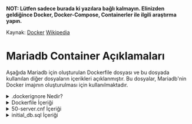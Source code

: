 **NOT: Lütfen sadece burada ki yazılara bağlı kalmayın. Elinizden geldiğince Docker, Docker-Compose, Containerler ile ilgili araştırma yapın.**

Kaynak: [Docker](https://docs.docker.com/) [Wikipedia](https://en.wikipedia.org/wiki/Docker_(software))

# Mariadb Container Açıklamaları

Aşağıda Mariadb için oluşturulan Dockerfile dosyası ve bu dosyada kullanılan diğer dosyaların içerikleri açıklanmıştır. Bu dosyalar, Mariadb'nin Docker imajının oluşturulması için kullanılmaktadır.

<details>
<summary>.dockerignore Nedir?</summary>

**'.dockerignore'** dosyası, Docker imajlarının oluşturulması sırasında yaratılacak olan imaj dosyaları için hangi dosyaların görmezden gelinmesi gerektiğini belirlemek için kullanılan bir dosyadır. Bu dosya, **'.gitignore'** dosyasına benzer bir şekilde çalışır.

Dockerfile dosyası, Docker imajının içeriği için kaynak kodu, bağımlılıkları, konfigürasyon dosyalarını ve diğer gereksinimleri içerir. Dockerfile dosyasının **'COPY**' veya **'ADD**' komutları, Docker imajının içine belirli dosyaları kopyalar. Bu dosyaların hepsi imajın boyutunu artırır ve bazı dosyalar gereksiz olabilir. **'.dockerignore**' dosyası, Dockerfile tarafından oluşturulacak dosyaların bir listesini belirler ve bu dosyaların Docker imajı oluşturulurken yoksayılmasını sağlar.

Örneğin, **'.git**' dizinini ve geçici dosyaları imajda görmezden gelmek isteyebilirsiniz. Bu dosyaların görmezden gelinmesi, imajın boyutunu azaltabilir ve gereksiz dosyaların imajda yer almasını önleyebilir.

Bir **'.dockerignore**' dosyası oluşturduktan sonra, Dockerfile dosyanızda **'COPY**' veya **'ADD**' komutlarıyla belirtilen dosyaların, bu dosyada belirtilen dosyaların dışında kalan dosyaların imajın oluşturulmasında kullanılmayacağından emin olun.

</details>

<details>
<summary>Dockerfile İçeriği</summary>

```dockerfile
FROM debian:buster # Kurulacak işletim sistemi

RUN apt-get update && apt-get install -y mariadb-server # Sistemde yer alan paketlerin güncellenmesi ve mariadb-server paketinin kurulması..

EXPOSE 3306 # Mariadb'nin kullanacağı port numarası

COPY ./conf/50-server.cnf /etc/mysql/mariadb.conf.d/ # Mariadb'nin kullanacağı konfigürasyon dosyasının kopyalanması

COPY ./tools /var/www/ # Mariadb'nin kullanacağı veritabanı ve kullanıcıların oluşturulması için kullanılacak script dosyalarının kopyalanması.

RUN service mysql start && mysql < /var/www/initial_db.sql && rm -f /var/www/initial_db.sql; # Mariadb servisinin başlatılması ve veritabanı ve kullanıcıların oluşturulması için kullanılacak script dosyasının çalıştırılması. veritabanı için 'initial_db.sql' dosyası mysql içerisinde çalıştırırıldıktan sonra silinir.

CMD ["mysqld"] # Bu komut ise, Docker konteyneri başlatıldığında çalışacak varsayılan komutu belirler. Burada, 'mysqld' servisi varsayılan olarak çalışacak şekilde ayarlanmıştır. Bu, konteyner başlatıldığında MySQL servisinin otomatik olarak başlayacağı anlamına gelir.
```

</details>

<details>
<summary>50-server.cnf İçeriği</summary>

Dosyanın yorum satırlarından ayıklanmış hali şu şekildedi:
```config
[server] # Sunucu ayarları
[mysqld] # MySQL sunucusu için ayarlar
user                    = mysql # MySQL servisinin çalışacağı kullanıcı
pid-file                = /run/mysqld/mysqld.pid # MySQL servisinin çalıştığı PID dosyasının yolu
socket                  = /run/mysqld/mysqld.sock # MySQL servisinin çalıştığı soket dosyasının yolu
port                    = 3306 # MySQL servisinin çalışacağı port numarası
basedir                 = /usr # MySQL servisinin çalışacağı dizin
datadir                 = /var/lib/mysql # MySQL servisinin kullanacağı veritabanı dizini
tmpdir                  = /tmp # MySQL servisinin kullanacağı geçici dizin
lc-messages-dir         = /usr/share/mysql # MySQL servisinin kullanacağı dil dosyalarının dizini
query_cache_size        = 16M # MySQL servisinin kullanacağı sorgu önbelleği boyutu
log_error               = /var/log/mysql/error.log # MySQL servisinin kullanacağı hata log dosyasının yolu
expire_logs_days        = 10 # MySQL servisinin kullanacağı log dosyalarının saklanacağı gün sayısı
character-set-server    = utf8mb4 # MySQL servisinin kullanacağı karakter seti
collation-server        = utf8mb4_general_ci # MySQL servisinin kullanacağı karşılaştırma seti
[mariadb] # Mariadb için ayarlar
[mariadb-10.3] # Mariadb 10.3 için ayarlar
```

Bu dosya, Mariadb'nin kullanacağı konfigürasyon dosyasıdır. Bu dosya, Mariadb'nin kullanacağı veritabanı dizini, geçici dizini, karakter seti, karşılaştırma seti, log dosyası gibi ayarları içerir. Bazı ayarlar varsayılan olarak gelmektedir. Bu ayarlar, Mariadb'nin çalışması için yeterlidir. Ancak, bu ayarlar, Mariadb'nin performansını artırmak için değiştirilebilir.

</details>

<details>
<summary>initial_db.sql İçeriği</summary>

```sql
CREATE DATABASE IF NOT EXISTS wordpress; --Eğer 'wordpress' adında bir veritabanı yoksa, bu komut ile oluşturulur.

CREATE USER IF NOT EXISTS 'test'@'%' IDENTIFIED BY '12345'; --Eğer 'test' adında bir kullanıcı yoksa, bu komut ile oluşturulur.

GRANT ALL PRIVILEGES ON wordpress.* TO 'test'@'%'; --'test' kullanıcısına, 'wordpress' veritabanı üzerindeki tüm yetkiler verilir.

FLUSH PRIVILEGES; --Yetkilerin güncellenmesi için bu komut çalıştırılır.

ALTER USER 'root'@'localhost' IDENTIFIED BY 'root12345'; --'root' kullanıcısının şifresi değiştirilir.
```

</details>